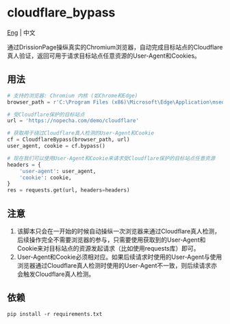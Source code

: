 # cloudflare_bypass

[Eng](https://github.com/iyzyi/cloudflare_bypass) | 中文

通过DrissionPage操纵真实的Chromium浏览器，自动完成目标站点的Cloudflare真人验证，返回可用于请求目标站点任意资源的User-Agent和Cookies。

## 用法

```python
# 支持的浏览器: Chromium 内核 (如Chrome和Edge)
browser_path = r'C:\Program Files (x86)\Microsoft\Edge\Application\msedge.exe'

# 受Cloudflare保护的目标站点
url = 'https://nopecha.com/demo/cloudflare'

# 获取用于绕过Cloudflare真人检测的User-Agent和Cookie
cf = CloudflareBypass(browser_path, url)
user_agent, cookie = cf.bypass()

# 现在我们可以使用User-Agent和Cookie来请求受Cloudflare保护的目标站点任意资源
headers = {
    'user-agent': user_agent,
    'cookie': cookie,
}
res = requests.get(url, headers=headers)
```

## 注意

1. 该脚本只会在一开始的时候自动操纵一次浏览器来通过Cloudflare真人检测，后续操作完全不需要浏览器的参与，只需要使用获取到的User-Agent和Cookie来对目标站点的资源发起请求（比如使用requests库）即可。
2. User-Agent和Cookie必须相对应。如果后续请求时使用的User-Agent与使用浏览器通过Cloudflare真人检测时使用的User-Agent不一致，则后续请求亦会触发Cloudflare真人检测。

## 依赖

```
pip install -r requirements.txt
```

